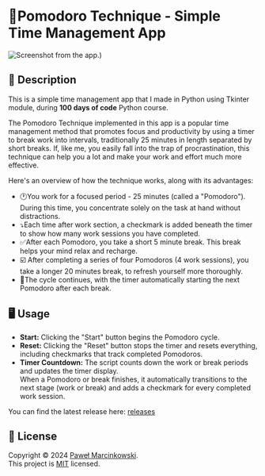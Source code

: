 # 🍅Pomodoro Technique - Simple Time Management App
![Screenshot from the app.](https://github.com/user-attachments/assets/cb1cb43e-67f9-4b77-b196-f038df4a13c5))


## 📖 Description 
This is a simple time management app that I made in Python using Tkinter module, during **100 days of code** Python course.

The Pomodoro Technique implemented in this app is a popular time management method that promotes focus and productivity by using a timer to break work into intervals, traditionally 25 minutes in length separated by short breaks. 
If, like me, you easily fall into the trap of procrastination, this technique can help you a lot and make your work and effort much more effective.  

Here's an overview of how the technique works, along with its advantages:
+ 🕐You work for a focused period - 25 minutes (called a "Pomodoro"). During this time, you concentrate solely on the task at hand without distractions.
+ ⤵️Each time after work section, a checkmark is added beneath the timer to show how many work sessions you have completed.
+ ✅After each Pomodoro, you take a short 5 minute break. This break helps your mind relax and recharge.
+ ☑️ After completing a series of four Pomodoros (4 work sessions), you take a longer 20 minutes break, to refresh yourself more thoroughly.
+ 🔁The cycle continues, with the timer automatically starting the next Pomodoro after each break.

## 🖥️ Usage
+ **Start:** Clicking the "Start" button begins the Pomodoro cycle.  
+ **Reset:** Clicking the "Reset" button stops the timer and resets everything, including checkmarks that track completed Pomodoros.  
+ **Timer Countdown:** The script counts down the work or break periods and updates the timer display.  
When a Pomodoro or break finishes, it automatically transitions to the next stage (work or break) and adds a checkmark for every completed work session.

You can find the latest release here: [releases](https://github.com/Pawelo112/Pomodoro_GUI_App/releases)  

## 📝 License

Copyright © 2024 [Paweł Marcinkowski](https://github.com/Pawelo112).  
This project is [MIT](https://github.com/Pawelo112/Pomodoro_GUI_App/blob/main/LICENSE) licensed.
